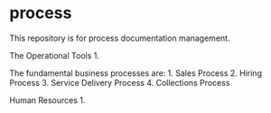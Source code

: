 # process
This repository is for process documentation management.

The Operational Tools 
    1.
    
The fundamental business processes are:
    1. Sales Process
    2. Hiring Process
    3. Service Delivery Process
    4. Collections Process

Human Resources
    1. 
